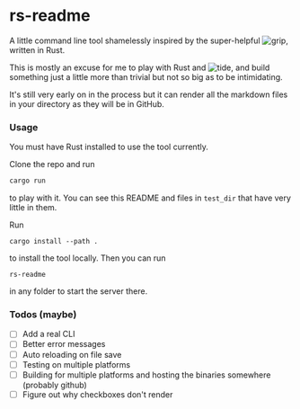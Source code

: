 # rs-readme

A little command line tool shamelessly inspired by the super-helpful
![grip](https://github.com/joeyespo/grip), written in Rust.

This is mostly an excuse for me to play with Rust and ![tide](https://github.com/http-rs/tide),
and build something just a little more than trivial but not so big as to be intimidating.

It's still very early on in the process but it can render all the markdown files in your
directory as they will be in GitHub.

### Usage
You must have Rust installed to use the tool currently.

Clone the repo and run
```bash
cargo run
```
to play with it. You can see this README and files in `test_dir` that have very little
in them.

Run
```
cargo install --path .
```
to install the tool locally. Then you can run
```
rs-readme
```
in any folder to start the server there.

### Todos (maybe)
- [ ] Add a real CLI
- [ ] Better error messages
- [ ] Auto reloading on file save
- [ ] Testing on multiple platforms
- [ ] Building for multiple platforms and hosting the binaries somewhere (probably github)
- [ ] Figure out why checkboxes don't render
